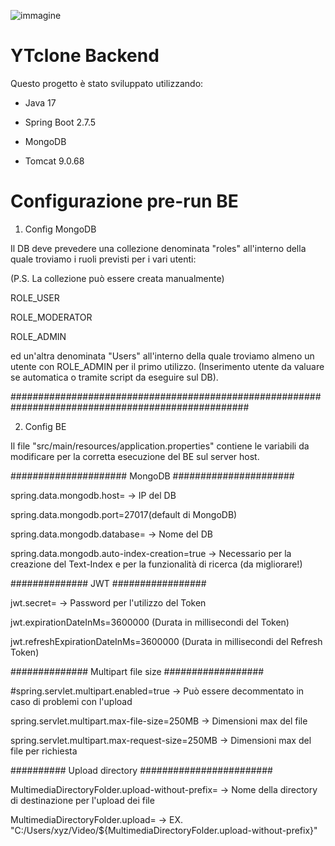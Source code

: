 ![immagine](https://user-images.githubusercontent.com/94211283/213875031-c1fd0b0e-ad22-4e32-a631-e7410da76028.png)

# YTclone Backend

Questo progetto è stato sviluppato utilizzando:

- Java 17

- Spring Boot 2.7.5

- MongoDB

- Tomcat 9.0.68

# Configurazione pre-run BE

1. Config MongoDB

Il DB deve prevedere una collezione denominata "roles" all'interno della quale troviamo i ruoli previsti per i vari utenti:

(P.S. La collezione può essere creata manualmente)

ROLE_USER

ROLE_MODERATOR

ROLE_ADMIN

ed un'altra denominata "Users" all'interno della quale troviamo almeno un utente con ROLE_ADMIN per il primo utilizzo.
(Inserimento utente da valuare se automatica o tramite script da eseguire sul DB).

###################################################################################################

2. Config BE

Il file "src/main/resources/application.properties" contiene le variabili da modificare 
per la corretta esecuzione del BE sul server host.

##################### MongoDB ######################

spring.data.mongodb.host= -> IP del DB

spring.data.mongodb.port=27017(default di MongoDB)

spring.data.mongodb.database= -> Nome del DB

spring.data.mongodb.auto-index-creation=true -> Necessario per la creazione del Text-Index e per la funzionalità di ricerca (da migliorare!) 


############## JWT #################

jwt.secret= -> Password per l'utilizzo del Token 

jwt.expirationDateInMs=3600000 (Durata in millisecondi del Token)

jwt.refreshExpirationDateInMs=3600000 (Durata in millisecondi del Refresh Token)

############## Multipart file size ##################

#spring.servlet.multipart.enabled=true -> Può essere decommentato in caso di problemi con l'upload

spring.servlet.multipart.max-file-size=250MB -> Dimensioni max del file

spring.servlet.multipart.max-request-size=250MB -> Dimensioni max del file per richiesta

########## Upload directory ########################

MultimediaDirectoryFolder.upload-without-prefix= -> Nome della directory di destinazione per l'upload dei file

MultimediaDirectoryFolder.upload= -> EX. "C:/Users/xyz/Video/${MultimediaDirectoryFolder.upload-without-prefix}"
